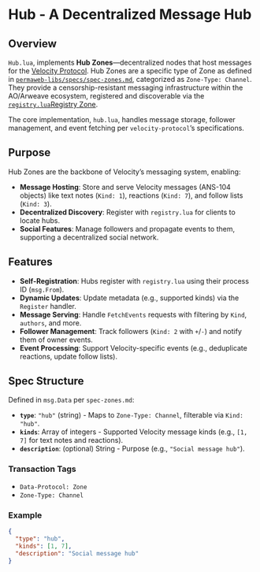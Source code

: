 # Hub - A Decentralized Message Hub

## Overview

`Hub.lua`, implements **Hub Zones**—decentralized nodes that host messages for the [Velocity Protocol](https://github.com/SpaceTurtle-Dao/velocity-protocol). Hub Zones are a specific type of Zone as defined in [`permaweb-libs/specs/spec-zones.md`](https://github.com/permaweb/permaweb-libs/blob/main/specs/spec-zones.md), categorized as `Zone-Type: Channel`. They provide a censorship-resistant messaging infrastructure within the AO/Arweave ecosystem, registered and discoverable via the [`registry.lua`](./Registry.md)[Registry Zone](https://github.com/SpaceTurtle-Dao/Zones).

The core implementation, `hub.lua`, handles message storage, follower management, and event fetching per `velocity-protocol`’s specifications.

## Purpose

Hub Zones are the backbone of Velocity’s messaging system, enabling:
- **Message Hosting**: Store and serve Velocity messages (ANS-104 objects) like text notes (`Kind: 1`), reactions (`Kind: 7`), and follow lists (`Kind: 3`).
- **Decentralized Discovery**: Register with `registry.lua` for clients to locate hubs.
- **Social Features**: Manage followers and propagate events to them, supporting a decentralized social network.

## Features

- **Self-Registration**: Hubs register with `registry.lua` using their process ID (`msg.From`).
- **Dynamic Updates**: Update metadata (e.g., supported kinds) via the `Register` handler.
- **Message Serving**: Handle `FetchEvents` requests with filtering by `Kind`, `authors`, and more.
- **Follower Management**: Track followers (`Kind: 2` with `+`/`-`) and notify them of owner events.
- **Event Processing**: Support Velocity-specific events (e.g., deduplicate reactions, update follow lists).

## Spec Structure
Defined in `msg.Data` per `spec-zones.md`:
- **`type`**: `"hub"` (string) - Maps to `Zone-Type: Channel`, filterable via `Kind: "hub"`.
- **`kinds`**: Array of integers - Supported Velocity message kinds (e.g., `[1, 7]` for text notes and reactions).
- **`description`**: (optional) String - Purpose (e.g., `"Social message hub"`).

### Transaction Tags
- `Data-Protocol: Zone`
- `Zone-Type: Channel`

### Example
```json
{
  "type": "hub",
  "kinds": [1, 7],
  "description": "Social message hub"
}